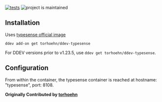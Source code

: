 [![tests](https://github.com/torhoehn/ddev-typesense/actions/workflows/tests.yml/badge.svg)](https://github.com/torhoehn/ddev-typesense/actions/workflows/tests.yml) ![project is maintained](https://img.shields.io/maintenance/yes/2024.svg)

## Installation

Uses [typesense official image](https://hub.docker.com/r/typesense/typesense/)

`ddev add-on get torhoehn/ddev-typesense`

For DDEV versions prior to v1.23.5, use `ddev get torhoehn/ddev-typesense`.

## Configuration

From within the container, the typesense container is reached at hostname: "typesense", port: 8108.

**Originally Contributed by [torhoehn](https://github.com/torhoehn)**

